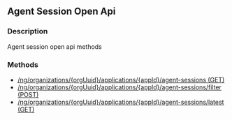 ## Agent Session Open Api
### Description
Agent session open api methods
### Methods
- [ /ng/organizations/{orgUuid}/applications/{appId}/agent-sessions (GET) ]( ./4a3871323b6926fbe9df2b6e5afb3676.md)
- [ /ng/organizations/{orgUuid}/applications/{appId}/agent-sessions/filter (POST) ]( ./4b4c0f41069d6785d344869bdb170838.md)
- [ /ng/organizations/{orgUuid}/applications/{appId}/agent-sessions/latest (GET) ]( ./dd02ffacc13d42936a6667e8429d9bd9.md)
